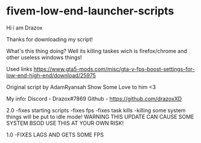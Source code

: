 # fivem-low-end-launcher-scripts

Hi i am Drazox

Thanks for downloading my script!

What's this thing doing?
Well its killing taskes wich is firefox/chrome and other useless windows things!

Used links
https://www.gta5-mods.com/misc/gta-v-fps-boost-settings-for-low-end-high-end/download/25975

Original script by AdamRyansah
Show Some Love to him <3

My info:
Discord - Drazox#7869
Github - https://github.com/drazoxXD

2.0
-fixes starting scripts 
-fixes fps 
-fixes task kills 
-killing some system things will be put to idle mode!
WARNING THIS UPDATE CAN CAUSE SOME SYSTEM BSOD USE THIS AT YOUR OWN RISK!

1.0
-FIXES LAGS AND GETS SOME FPS

